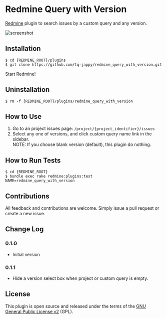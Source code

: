 Redmine Query with Version
==========================

[Redmine](http://www.redmine.org/) plugin to search issues by a custom query and any version.

![screenshot](https://raw.github.com/tq-jappy/redmine_query_with_version/master/screenshots/screenshot.png)

## Installation

```
$ cd {REDMINE_ROOT}/plugins
$ git clone https://github.com/tq-jappy/redmine_query_with_version.git
```

Start Redmine!

## Uninstallation

```
$ rm -f {REDMINE_ROOT}/plugins/redmine_query_with_version
```

## How to Use

1. Go to an project issues page: ``/project/{project_identifier}/issues``
2. Select any one of versions, and click custom query name link in the sidebar.   
NOTE: If you choose blank version (default), this plugin do nothing.

## How to Run Tests

```
$ cd {REDMINE_ROOT}
$ bundle exec rake redmine:plugins:test NAME=redmine_query_with_version
```

## Contributions

All feedback and contributions are welcome. Simply issue a pull request or create a new issue.

## Change Log

### 0.1.0

- Initial version

### 0.1.1

- Hide a version select box when project or custom query is empty.

## License

This plugin is open source and released under the terms of the [GNU General Public License v2](http://www.gnu.org/licenses/gpl-2.0.txt) (GPL).
